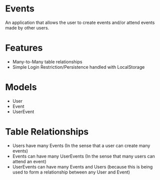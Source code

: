 # Events
An application that allows the user to create events and/or attend events made by other users.

# Features
- Many-to-Many table relationships
- Simple Login Restriction/Persistence handled with LocalStorage

# Models
- User
- Event
- UserEvent

# Table Relationships
- Users have many Events (In the sense that a user can create many events)
- Events can have many UserEvents (In the sense that many users can attend an event)
- UserEvents can have many Events and Users (because this is being used to form a relationship between any User and Event)